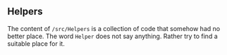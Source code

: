 ## Helpers

The content of `/src/Helpers` is a collection of code that
somehow had no better place. The word `Helper` does not say anything.
Rather try to find a suitable place for it.
